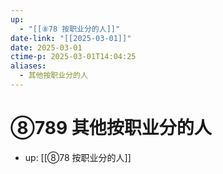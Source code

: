 ```yaml
---
up:
  - "[[⑧78 按职业分的人]]"
date-link: "[[2025-03-01]]"
date: 2025-03-01
ctime-p: 2025-03-01T14:04:25
aliases:
  - 其他按职业分的人
---
```


# ⑧789 其他按职业分的人

- up: [[⑧78 按职业分的人]]
